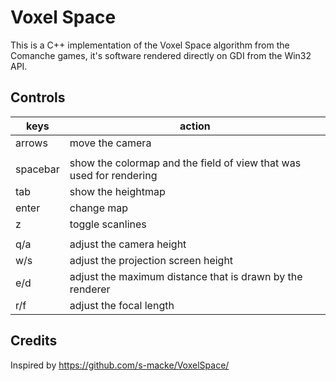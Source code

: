 Voxel Space
===========

This is a C++ implementation of the Voxel Space algorithm from the Comanche games, it's software rendered directly on GDI from the Win32 API.

## Controls
| keys | action |
|------|--------|
| arrows | move the camera |
| | |
| spacebar | show the colormap and the field of view that was used for rendering |
| tab | show the heightmap |
| enter | change map |
| z | toggle scanlines |
| | |
| q/a | adjust the camera height |
| w/s | adjust the projection screen height |
| e/d | adjust the maximum distance that is drawn by the renderer |
| r/f | adjust the focal length |

## Credits

Inspired by https://github.com/s-macke/VoxelSpace/

